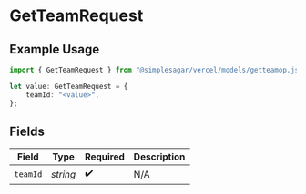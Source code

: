 # GetTeamRequest

## Example Usage

```typescript
import { GetTeamRequest } from "@simplesagar/vercel/models/getteamop.js";

let value: GetTeamRequest = {
    teamId: "<value>",
};
```

## Fields

| Field              | Type               | Required           | Description        |
| ------------------ | ------------------ | ------------------ | ------------------ |
| `teamId`           | *string*           | :heavy_check_mark: | N/A                |
